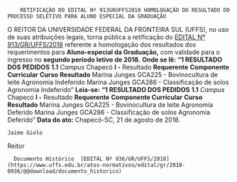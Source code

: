         RETIFICAÇÃO DO EDITAL Nº 913GRUFFS2018 HOMOLOGAÇÃO DO RESULTADO DO PROCESSO SELETIVO PARA ALUNO ESPECIAL DA GRADUAÇÃO  

 O REITOR DA UNIVERSIDADE FEDERAL DA FRONTEIRA SUL (UFFS), no uso de suas atribuições legais, torna pública a retificação do [EDITAL Nº 913/GR/UFFS/2018](https://www.uffs.edu.br/atos-normativos/edital/gr/2018-0913)  referente a homologação dos resultados dos requerimentos para **Aluno-especial da Graduação,** com validade para o ingresso no **segundo período letivo de 2018.**    **Onde se lê:**  **“1 RESULTADO DOS PEDIDOS**  **1.1**  *Campus* Chapecó **I -** Resultado     **Requerente**    **Componente Curricular**    **Curso**    **Resultado**      Marina Junges   GCA225 - Bovinocultura de leite   Agronomia   Indeferido     Marina Junges   GCA286 - Classificação de solos   Agronomia   Indeferido”       **Leia-se:**  **“1 RESULTADO DOS PEDIDOS**  **1.1**  *Campus* Chapecó **I -** Resultado     **Requerente**    **Componente Curricular**    **Curso**    **Resultado**      Marina Junges   GCA225 - Bovinocultura de leite   Agronomia   Deferido     Marina Junges   GCA286 - Classificação de solos   Agronomia   Deferido”          **Data do ato:** Chapecó-SC, 21 de agosto de 2018.   
 

    Jaime Giolo   
 Reitor 

      Documento Histórico  [EDITAL Nº 936/GR/UFFS/2018](https://www.uffs.edu.br/atos-normativos/edital/gr/2018-0936/@@download/documento_historico)     
      